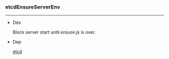 ### etcdEnsureServerEnv
----
* Des

  Block server start until ensure.js is over. 

* Dep

  [etcd](https://github.com/coreos/etcd)
